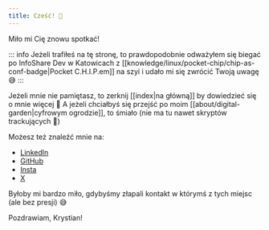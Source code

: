```yaml
---
title: Cześć! 👋
---
```


Miło mi Cię znowu spotkać!

::: info
Jeżeli trafiłeś na tę stronę, to prawdopodobnie odważyłem się biegać po InfoShare Dev w Katowicach z [[knowledge/linux/pocket-chip/chip-as-conf-badge|Pocket C.H.I.P.em]] na szyi i udało mi się zwrócić Twoją uwagę 😅
:::

Jeżeli mnie nie pamiętasz, to zerknij [[index|na główną]] by dowiedzieć się o mnie więcej 🙂 A jeżeli chciałbyś się przejść po moim [[about/digital-garden|cyfrowym ogrodzie]], to śmiało (nie ma tu nawet skryptów trackujących 💪)

Możesz też znaleźć mnie na:

- [LinkedIn](https://www.linkedin.gcom/in/krystian-ko%C5%9Bcielniak-629102a7/)
- [GitHub](https://github.com/kkoscielniak)
- [Insta](https://instagram.com/pankoscielniak)
- [X](https://twitter.com/pankoscielniak)

Byłoby mi bardzo miło, gdybyśmy złapali kontakt w którymś z tych miejsc (ale bez presji) 😅

Pozdrawiam,
Krystian!
